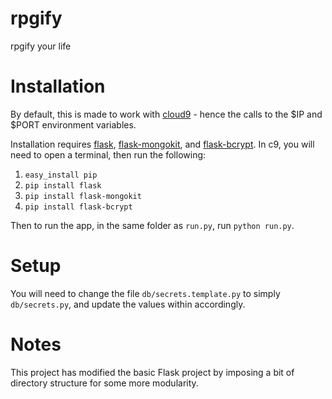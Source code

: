 rpgify
======

rpgify your life

Installation
============

By default, this is made to work with [cloud9](http://c9.io/) - hence the calls
to the $IP and $PORT environment variables.

Installation requires [flask](http://flask.pocoo.org/), [flask-mongokit](http://pythonhosted.org/Flask-MongoKit/), 
and [flask-bcrypt](http://pythonhosted.org/Flask-Bcrypt/).  In c9, you will need to open a terminal, then run the following:

1. `easy_install pip`
2. `pip install flask`
3. `pip install flask-mongokit`
4. `pip install flask-bcrypt`

Then to run the app, in the same folder as `run.py`, run `python run.py`.

Setup
=====

You will need to change the file `db/secrets.template.py` to simply `db/secrets.py`,
and update the values within accordingly.

Notes
=====

This project has modified the basic Flask project by imposing a bit of directory
structure for some more modularity.